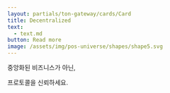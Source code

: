 ```yaml
---
layout: partials/ton-gateway/cards/Card
title: Decentralized
text:
  - text.md
button: Read more
image: /assets/img/pos-universe/shapes/shape5.svg
---
```


중앙화된 비즈니스가 아닌, 

프로토콜을 신뢰하세요.
